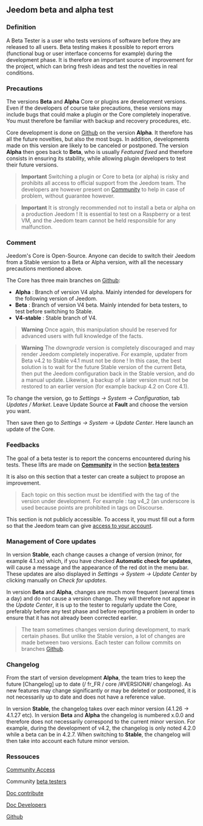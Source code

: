 
## Jeedom beta and alpha test

### Definition

A Beta Tester is a user who tests versions of software before they are released to all users. Beta testing makes it possible to report errors (functional bug or user interface concerns for example) during the development phase. It is therefore an important source of improvement for the project, which can bring fresh ideas and test the novelties in real conditions. 

### Precautions

The versions **Beta** and **Alpha** Core or plugins are development versions. Even if the developers of course take precautions, these versions may include bugs that could make a plugin or the Core completely inoperative. You must therefore be familiar with backup and recovery procedures, etc.

Core development is done on [Github](https://github.com/jeedom/core) on the version **Alpha**. It therefore has all the future novelties, but also the most bugs. In addition, developments made on this version are likely to be canceled or postponed. The version **Alpha** then goes back to **Beta**, who is usually *Featured fixed* and therefore consists in ensuring its stability, while allowing plugin developers to test their future versions.

> **Important**
> Switching a plugin or Core to beta (or alpha) is risky and prohibits all access to official support from the Jeedom team. The developers are however present on [Community](https://community.jeedom.com/) to help in case of problem, without guarantee however.

> **Important**
> It is strongly recommended not to install a beta or alpha on a production Jeedom ! It is essential to test on a Raspberry or a test VM, and the Jeedom team cannot be held responsible for any malfunction.

### Comment

Jeedom's Core is Open-Source. Anyone can decide to switch their Jeedom from a Stable version to a Beta or Alpha version, with all the necessary precautions mentioned above.

The Core has three main branches on [Github](https://github.com/jeedom/core):

-  **Alpha** : Branch of version V4 alpha. Mainly intended for developers for the following version of Jeedom.
-  **Beta** : Branch of version V4 beta. Mainly intended for beta testers, to test before switching to Stable.
-  **V4-stable** : Stable branch of V4.

> **Warning**
> Once again, this manipulation should be reserved for advanced users with full knowledge of the facts.

> **Warning**
> The *downgrade* version is completely discouraged and may render Jeedom completely inoperative. For example, updater from Beta v4.2 to Stable v4.1 must not be done ! In this case, the best solution is to wait for the future Stable version of the current Beta, then put the Jeedom configuration back in the Stable version, and do a manual update. Likewise, a backup of a later version must not be restored to an earlier version (for example backup 4.2 on Core 4.1).

To change the version, go to *Settings → System → Configuration*, tab *Updates / Market*. Leave Update Source at **Fault** and choose the version you want.

Then save then go to *Settings → System → Update Center*. Here launch an update of the Core.

### Feedbacks

The goal of a beta tester is to report the concerns encountered during his tests.
These lifts are made on **[Community](https://community.jeedom.com/)** in the section **[beta testers](https://community.jeedom.com/c/salon-des-beta-testeurs/6)**

It is also on this section that a tester can create a subject to propose an improvement.

> Each topic on this section must be identified with the tag of the version under development. For example : tag v4_2 (an underscore is used because points are prohibited in tags on Discourse.

This section is not publicly accessible. To access it, you must fill out a form so that the Jeedom team can give [access to your account](https://blog.jeedom.com/jeedom-partenaire-beta-testeur/).

### Management of Core updates

In version **Stable**, each change causes a change of version (minor, for example 4.1.xx) which, if you have checked **Automatic check for updates**, will cause a message and the appearance of the red dot in the menu bar. These updates are also displayed in *Settings → System → Update Center* by clicking manually on *Check for updates*.

In version **Beta** and **Alpha**, changes are much more frequent (several times a day) and do not cause a version change. They will therefore not appear in the *Update Center*, it is up to the tester to regularly update the Core, preferably before any test phase and before reporting a problem in order to ensure that it has not already been corrected earlier.

> The team sometimes changes version during development, to mark certain phases. But unlike the Stable version, a lot of changes are made between two versions. Each tester can follow commits on branches [Github](https://github.com/jeedom/core).

### Changelog

From the start of version development **Alpha**, the team tries to keep the future [Changelog] up to date (/ fr_FR / core /#VERSION#/ changelog). As new features may change significantly or may be deleted or postponed, it is not necessarily up to date and does not have a reference value.

In version **Stable**, the changelog takes over each minor version (4.1.26 -> 4.1.27 etc). In version **Beta** and **Alpha** the changelog is numbered x.0.0 and therefore does not necessarily correspond to the current minor version. For example, during the development of v4.2, the changelog is only noted 4.2.0 while a beta can be in 4.2.7. When switching to **Stable**, the changelog will then take into account each future minor version.

### Ressouces

 [Community Access](https://blog.jeedom.com/jeedom-partenaire-beta-testeur/)
 
Community [beta testers](https://community.jeedom.com/c/salon-des-beta-testeurs/6)

[Doc contribute](/en_US/contribute/)

[Doc Developers](/en_US/dev/)

[Github](https://github.com/jeedom/core)
